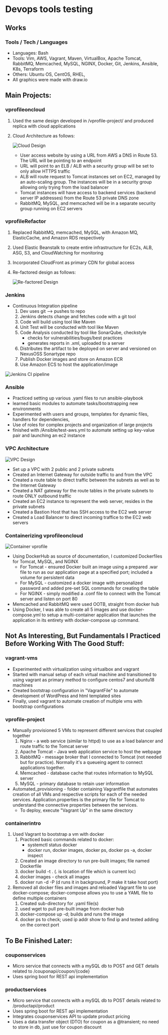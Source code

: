 # Devops tools testing
## Works
### Tools / Tech / Languages
- Languages: Bash
- Tools: Vim, AWS, Vagrant, Maven, VirtualBox, Apache Tomcat, RabbitMQ, Memcached, MySQL, NGINX, Docker, Git, Jenkins, Ansible, K8s, Terraform
- Others: Ubuntu OS, CentOS, RHEL, 
- All graphics were made with draw.io

## Main Projects:
### vprofileoncloud
1. Used the same design developed in /vprofile-project/ and produced replica with cloud applications
2. Cloud Architecture as follows:

	![Cloud Design](/vprofileoncloud/vprofileoncloud.png)

	- User access website by using a URL from AWS a DNS in Route 53. The URL will be pointing to an endpoint
	- URL will point to an ELB / ALB with a security group will be set to only allow HTTPS traffic
	- ALB will route request to Tomcat instances set on EC2, managed by an auto-scaling group. The instances will be in a security group allowing only trying from the load balancer
	- Tomcat instances will have access to backend services (backend server IP addresses) from the Route 53 private DNS zone
	- RabbitMQ, MySQL, and memcached will be in a separate security group running on EC2 servers

### vprofileRefactor
1. Replaced RabbitMQ, memcached, MySQL, with Amazon MQ, ElasticCache, and Amazon RDS respectively
2. Used Elastic Beanstalk to create entire infrastructure for EC2s, ALB, ASG, S3, and CloudWatching for monitoring
3. Incorporated CloudFront as primary CDN for global access
4. Re-factored design as follows:

	![Re-factored Design](/vprofileRefactor/cloudrefactor.drawio.png)

### Jenkins
- Continuous Integration pipeline
	1. Dev uses git --> pushes to repo
	2. Jenkins detects change and fetches code with a git tool
	3. Code will build using tool like Maven
	4. Unit Test will be conducted with tool like Maven
	5. Code Analysis conducted by tool like SonarQube, checkstyle
		- checks for vulnerabilities/bugs/best practices
		- generates reports in .xml, uploaded to a server
	6. Distributes the artifact to be deployed on server and versioned on NexusOSS Sonartype repo
	7. Publish Docker images and store on Amazon ECR
	8. Use Amazon ECS to host the application/image

![Jenkins CI pipeline](/Jenkins/Jenkins.png)

### Ansible
- Practiced setting up various .yaml files to run ansible-playbook
- learned basic modules to automate tasks/bootstrapping new environments
- Experimented with users and groups, templates for dynamic files, handlers for dependencies,
- Use of roles for complex projects and organization of large projects
- finished with /Ansible/test-aws.yml to automate setting up key-value pair and launching an ec2 instance

### VPC Architecture

![VPC Design](/vpcArchitecture/vpcDesign.png)

- Set up a VPC with 2 public and 2 private subnets
- Created an Internet Gateway for outside traffic to and from the VPC
- Created a route table to direct traffic between the subnets as well as to the Internet Gateway
- Created a NAT gateway for the route tables in the private subnets to route ONLY outbound traffic
- Created an EC2 instance to represent the web server, resides in the private subnets
- Created a Bastion Host that has SSH access to the EC2 web server
- Created a Load Balancer to direct incoming traffice to the EC2 web servers

### Containerizing vprofileoncloud

![Container vprofile](/Docker/ContainerizingProject.png)
- Using DockerHub as source of documentation, I customized Dockerfiles for Tomcat, MySQL, and NGINX
	- For Tomcat - ensured Docker built an image using a prepared .war file to run as our application page at a specified port; included a volume for persistent data
	- For MySQL - customized a docker image with personalized password and added pre-set SQL commands for creating the table
	- For NGINX - simply modified a .conf file to connect with the Tomcat server and listen on port 80
- Memcached and RabbitMQ were used OOTB, straight from docker hub
- Using Docker, I was able to create all 5 images and use docker-compose.yml to setup a multi-container application that launches the application in its entirety with docker-compose up command.

## Not As Interesting, But Fundamentals I Practiced Before Working With The Good Stuff:

### vagrant-vms
- Experimented with virtualization using virtualbox and vagrant
- Started with manual setup of each virtual machine and transitioned to using vagrant as primary method to configure centos7 and ubuntu18 machines
- Created bootstrap configuration in "VagrantFile" to automate development of WordPress and html templated sites
- Finally, used vagrant to automate creation of multiple vms with bootstrap configurations

### vprofile-project
- Manually provisioned 5 VMs to represent different services that coupled together
	1. Nginx - a web service (similar to httpd) to use as a load balancer and route traffic to the Tomcat server
	2. Apache Tomcat - Java web application service to host the webpage
	3. RabbitMQ - message broker that I connected to Tomcat (not needed but for practice). Normally it's a queueing agent to connect applications together.
	4. Memcached - database cache that routes information to MySQL server
	5. MySQL - primary database to retain user information
- Automated_provisioning - folder containing Vagrantfile that automates creation of all VMs and respective scripts for each of the needed services. Application.properties is the primary file for Tomcat to understand the connective properties between the services. 
	- To deploy, execute "Vagrant Up" in the same directory

### containerintro
1. Used Vagrant to bootstrap a vm with docker
	1. Practiced basic commands related to docker:
		- systemctl status docker
		- docker run, docker images, docker ps, docker ps -a, docker inspect <name>
	2. Created an image directory to run pre-built images; file named Dockerfile
	3. docker build -t <anynameforimage> . (. is location of file which is current loc)
	4. docker images - check all images
	5. docker run -d -P <imagename> (d runs it in background, P make it take host port)
2. Removed all docker files and images and reloaded Vagrant file to use docker-compose; docker-compose allows you to use a YAML file to define multiple containers
	1. Created sub-directory for .yaml file(s)
	2. used wget to pull pre-built image from docker hub
	3. docker-compose up -d; builds and runs the image
	4. docker ps to check; used ip addr show to find ip and tested adding on the correct port

## To Be Finished Later:

### couponservices
- Micro service that connects with a mySQL db to POST and GET details related to /couponapi/coupon/{code}
- Uses spring boot for REST api implementation

### productservices
- Micro service that connects with a mySQL db to POST details related to /productapi/product
- Uses spring boot for REST api implementation
- Integrates couponservices API to update product pricing
- Uses a data transfer object (DTO) for coupon as a @transient; no need to store in db, just use for coupon discount